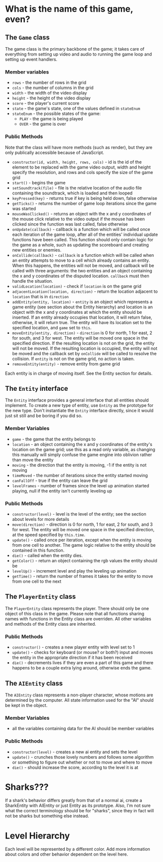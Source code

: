 What is the name of this game, even?
====================================

The `Game` class
----------------

The game class is the primary backbone of the game; it takes care of everything from setting up video and  audio to running the game loop and setting up event handlers.

### Member variables

  * `rows` - the number of rows in the grid
  * `cols` - the number of columns in the grid
  * `width` - the width of the video display
  * `height` - the height of the video display
  * `score` - the player's current score
  * `state` - the game's state, one of the values defined in `stateEnum`
  * `stateEnum` - the possible states of the game:
    * `PLAY` - the game is being played
    * `OVER` - the game is over

### Public Methods

Note that the class will have more methods (such as render), but they are only publically accessible because of JavaScript.

  * `constructor(id, width, height, rows, cols)` - id is the id of the element to be replaced with the game video output, width and height specify the resolution, and rows and cols specify the size of the game grid
  * `start()` - begins the game
  * `setSoundtrack(file)` - file is the relative location of the audio file containing the soundtrack, which is loaded and then looped
  * `keyPressed(key)` - returns true if key is being held down, false otherwise
  * `getTicks()` - returns the number of game loop iterations since the game was started
  * `mouseWasClicked()` - returns an object with the x and y coordinates of the mouse click relative to the video output if the mouse has been clicked since the function was last called, false otherwise
  * `onUpdate(callback)` - callback is a function which will be called once each iteration of the game loop, after all of the entities' individual update functions have been called. This function should only contain logic for the game as a whole, such as updating the scoreboard and creating new entities or enemies.
  * `onCollide(callback)` - `callback` is a function which will be called when an entity attempts to move to a cell which already contains an entity. When this happens, the entities will not be moved, and callback will be called with three arguments: the two entities and an object containing the x and y coordinates of the disputed location. `callback` must then handle the situation.
  * `validLocation(location)` - check if `location` is on the game grid
  * `adjacentLocation(location, direction)` - return the location adjacent to `location` that is in `direction`
  * `addEntity(entity, location)` - `entity` is an object which represents a game entity (see section about the Entity hierarchy) and location is an object with the x and y coordinates at which the entity should be inserted. If an entity already occupies that location, it will return false, otherwise, it will return true. The entity will have its location set to the specified location, and `game` set to `this`.
  * `moveEntity(entity, direction)` - `direction` is 0 for north, 1 for east, 2 for south, and 3 for west. The entity will be moved one space in the specified direction. If the resulting location is not on the grid, the entity will not be moved. If the resulting location is occupied, the entity will not be moved and the callback set by `onCollide` will be called to resolve the collision. If `entity` is not on the game grid, no action is taken.
  * `removeEntity(entity)` - remove entity from game grid

Each entity is in charge of moving itself. See the Entity section for details.

The `Entity` interface
----------------------
The `Entity` interface provides a general interface that all entities should implement. To create a new type of entity, use `Entity` as the prototype for the new type. Don't instantiate the `Entity` interface directly, since it would just sit still and be boring if you did so.

### Member Variables

  * `game` - the game that the entity belongs to
  * `location` - an object containing the x and y coordinates of the entity's location on the game grid; use this as a read only variable, as changing this manually will simply confuse the game engine into oblivion rather than move the entity
  * `moving` - the direction that the entity is moving, -1 if the entity is not moving
  * `timeMoved` - the number of iterations since the entity started moving
  * `canFallOff` - true if the entity can leave the grid
  * `levelFrames` - number of frames since the level up animation started playing, null if the entity isn't currently leveling up

### Public Methods

  * `constructor(level)` - level is the level of the entity; see the section about levels for more details
  * `move(direction)` - direction is 0 for north, 1 for east, 2 for south, and 3 for west. The entity will be moved one space in the specified direction, at the speed specified by `this.time`.
  * `update()` - called once per iteration, except when the entity is moving from one cell to another. The game logic relative to the entity should be contained in this function.
  * `die()` - called when the entity dies.
  * `getColor()` - return an object containing the rgb values the entity should be
  * `levelUp()` - increment level and play the leveling up animation
  * `getTime()` - return the number of frames it takes for the entity to move from one cell to the next

The `PlayerEntity` class
------------------------

The `PlayerEntity` class represents the player. There should only be one object of this class in the game. Please note that all functions sharing names with functions in the Entity class are overriden. All other variables and methods of the Entity class are inherited.

### Public Methods

  * `constructor()` - creates a new player entity with level set to 1
  * `update()` - checks for keyboard (or mouse? or both?) input and moves the entity in the appropriate direction if it has been received
  * `die()` - decrements lives if they are even a part of this game and there happens to be a couple extra lying around, otherwise ends the game.

The `AIEntity` class
--------------------

The `AIEntity` class represents a non-player character, whose motions are determined by the computer. All state information used for the "AI" should be kept in the object.

### Member Variables

  * all the variables containing data for the AI should be member variables

### Public Methods

  * `constructor(level)` - creates a new ai entity and sets the level
  * `update()` - crunches those lovely numbers and follows some algorithm or something to figure out whether or not to move and where to move
  * `die()` - should increase the score, according to the level it is at

Sharks???
=========

If a shark's behavior differs greatly from that of a normal ai, create a SharkEntity with AIEntity or just Entity as its prototype. Also, I'm not sure what the correct terminology should be for "sharks", since they in fact will not be sharks but something else instead.

Level Hierarchy
===============

Each level will be represented by a different color. Add more information about colors and other behavior dependent on the level here.
